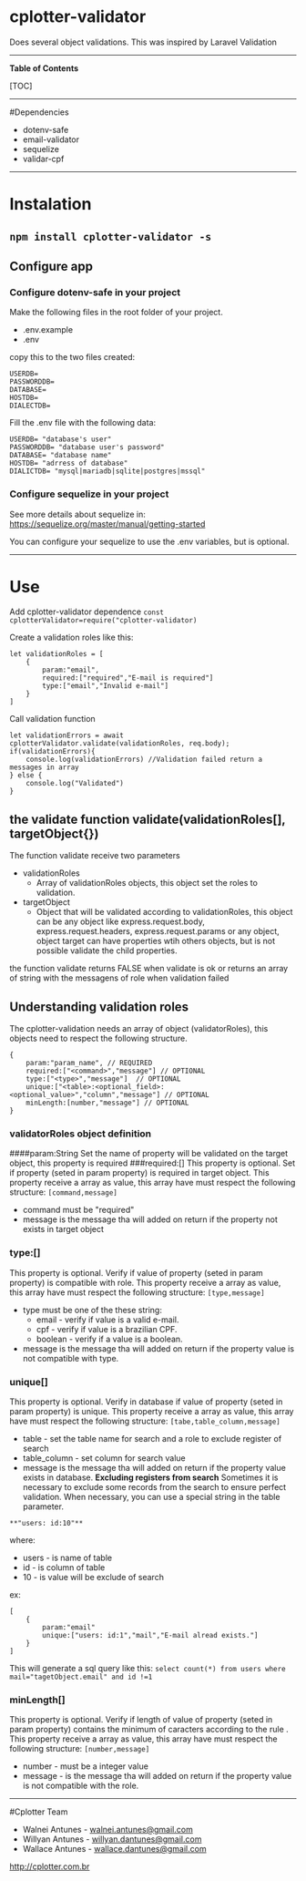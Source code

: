 # cplotter-validator

Does several object validations. This was inspired by Laravel Validation

---

**Table of Contents**

[TOC]

---
#Dependencies
- dotenv-safe
- email-validator
- sequelize
- validar-cpf
---
# Instalation
`npm install cplotter-validator -s`
---
## Configure app
### Configure dotenv-safe in your project
Make the following files in the root folder of your project.
- .env.example
- .env

copy this to the two files created:

    USERDB=
    PASSWORDDB=
    DATABASE=
    HOSTDB=
    DIALECTDB=

Fill the .env file with the following data:



    USERDB= "database's user"
    PASSWORDDB= "database user's password"
    DATABASE= "database name"
    HOSTDB= "adrress of database"
    DIALICTDB= "mysql|mariadb|sqlite|postgres|mssql"


### Configure sequelize in your project
See more details about sequelize in:
https://sequelize.org/master/manual/getting-started

You can configure your sequelize to use the .env  variables, but is optional.

---
# Use
Add cplotter-validator dependence
`const cplotterValidator=require("cplotter-validator)`

Create a validation roles  like this:




    let validationRoles = [
    	{
    		param:"email",
    		required:["required","E-mail is required"]
    		type:["email","Invalid e-mail"]
    	}
    ]


Call validation function



    let validationErrors = await cplotterValidator.validate(validationRoles, req.body);
    if(validationErrors){
    	console.log(validationErrors) //Validation failed return a messages in array
    } else {
    	console.log("Validated")
    }

## the validate function validate(validationRoles[], targetObject{})
The function validate receive two parameters
- validationRoles
	- Array of validationRoles objects, this object set the roles to validation.
- targetObject
	- Object that will be validated according to validationRoles, this object can be any object like express.request.body, express.request.headers, express.request.params or any object, object target can have properties wtih others objects, but is not possible validate the child properties.

the function validate returns FALSE when validate is ok or returns an array of string with the messagens of role when validation failed

## Understanding validation roles
The cplotter-validation needs an array of object (validatorRoles), this objects need to respect the following structure.


    {
    	param:"param_name", // REQUIRED
    	required:["<command>","message"] // OPTIONAL
    	type:["<type>","message"]  // OPTIONAL
		unique:["<table>:<optional_field>:<optional_value>","column","message"] // OPTIONAL
		minLength:[number,"message"] // OPTIONAL
    }
### validatorRoles object definition
####param:String
Set the name of property will be validated on the target object, this property is required
###required:[]
This property is optional.
Set if property (seted in param property) is required in target object.
This property receive a array as value, this array have must respect the following structure:
`[command,message]`
- command must be "required"
- message is the message tha will added on return if the property not exists in target object

### type:[]
This property is optional.
Verify if value of property (seted in param property) is compatible with role.
This property receive a array as value, this array have must respect the following structure:
`[type,message]`
- type must be one of the these string:
	- email - verify if value is a valid e-mail.
	- cpf - verify if value is a brazilian CPF.
	- boolean - verify if a value is a boolean.
- message is the message tha will added on return if the property value is not compatible with type.

### unique[]
This property is optional.
Verify in database if value of property (seted in param property) is unique.
This property receive a array as value, this array have must respect the following structure:
`[tabe,table_column,message]`
- table - set the table name for search and a role to exclude register of search
- table_column - set column for search value
- message is the message tha will added on return if the property value exists in database.
**Excluding registers from search**
Sometimes it is necessary to exclude some records from the search to ensure perfect validation. When necessary, you can use a special string in the table parameter.

`**"users: id:10"**`

where:
- users -  is name of table
- id - is column of table
- 10 - is value will be exclude of search

ex:

    [
    	{
    		param:"email"
    		unique:["users: id:1","mail","E-mail alread exists."]
    	}
    ]
This will generate a sql query like this:
`select count(*) from users where mail="tagetObject.email" and id !=1`

### minLength[]
This property is optional.
Verify if length of value of property (seted in param property) contains the minimum of caracters according to the rule .
This property receive a array as value, this array have must respect the following structure:
`[number,message]`
- number - must be a integer value
- message - is the message tha will added on return if the property value is not compatible with the role.

---

#Cplotter Team
- Walnei Antunes - walnei.antunes@gmail.com
- Willyan Antunes - willyan.dantunes@gmail.com
- Wallace Antunes - wallace.dantunes@gmail.com

http://cplotter.com.br
